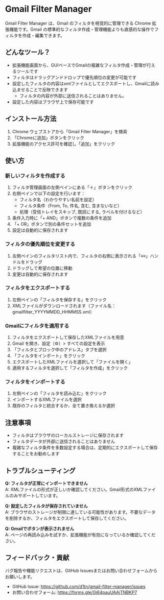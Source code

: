 # Gmail Filter Manager
Gmail Filter Manager は、Gmail のフィルタを視覚的に管理できる Chrome 拡張機能です。Gmail の標準的なフィルタ作成・管理機能よりも直感的な操作でフィルタを作成・編集できます。

## どんなツール？
- 拡張機能画面から、GUIベースでGmailの複雑なフィルタ作成・管理が行えるツールです
- フィルタはドラッグアンドドロップで優先順位の変更が可能です
- 設定したフィルタの内容はxmlファイルとしてエクスポートし、Gmailに読み込ませることで反映できます
   - フィルタの内容が外部に送信されることはありません。
- 設定した内容はブラウザ上で保存可能です

## インストール方法

1. Chrome ウェブストアから「Gmail Filter Manager」を検索
2. 「Chromeに追加」ボタンをクリック
3. 拡張機能のアクセス許可を確認し「追加」をクリック


## 使い方
### 新しいフィルタを作成する

1. フィルタ管理画面の左側ペインにある「＋」ボタンをクリック
2. 右側ペインで以下の設定を行います：
   - フィルタ名（わかりやすい名前を設定）
   - フィルタ条件（From, To, 件名, 含む, 含まないなど）
   - 処理（受信トレイをスキップ, 既読にする, ラベルを付けるなど）
3. 条件入力時に「+ AND」ボタンで複数の条件を追加
4. 「+ OR」ボタンで別の条件セットを追加
5. 設定は自動的に保存されます

### フィルタの優先順位を変更する

1. 左側ペインのフィルタリスト内で、フィルタの右側に表示される「≡≡」ハンドルをドラッグ
2. ドラッグして希望の位置に移動
3. 変更は自動的に保存されます

### フィルタをエクスポートする

1. 左側ペインの「フィルタを保存する」をクリック
2. XMLファイルがダウンロードされます（ファイル名：gmailfilter_YYYYMMDD_HHMMSS.xml）

### Gmailにフィルタを適用する

1. フィルタをエクスポートして保存したXMLファイルを用意
2. Gmail を開き、設定（⚙）> すべての設定を表示
3. 「フィルタとブロック中のアドレス」タブを選択
4. 「フィルタをインポート」をクリック
5. エクスポートしたXMLファイルを選択して「ファイルを開く」
6. 適用するフィルタを選択して「フィルタを作成」をクリック

### フィルタをインポートする

1. 左側ペインの「フィルタを読み込む」をクリック
2. インポートするXMLファイルを選択
3. 既存のフィルタと統合するか、全て置き換えるか選択

## 注意事項

- フィルタはブラウザのローカルストレージに保存されます
- フィルタデータが外部に送信されることはありません
- 複雑なフィルタ条件を多数設定する場合は、定期的にエクスポートして保存することをお勧めします

## トラブルシューティング

**Q: フィルタが正常にインポートできません**  
A: XMLファイルの形式が正しいか確認してください。Gmail形式のXMLファイルのみサポートしています。

**Q: 設定したフィルタが保存されていません**  
A: ブラウザのストレージが制限に達している可能性があります。不要なデータを削除するか、フィルタをエクスポートして保存してください。

**Q: Gmailでボタンが表示されません**  
A: ページの再読み込みを試すか、拡張機能が有効になっているか確認してください。

## フィードバック・貢献

バグ報告や機能リクエストは、GitHub Issuesまたはお問い合わせフォームからお願いします。
- GitHub Issue: https://github.com/d1tn/gmail-filter-manager/issues
- お問い合わせフォーム: https://forms.gle/Gj64pauUAAjTNBKP7